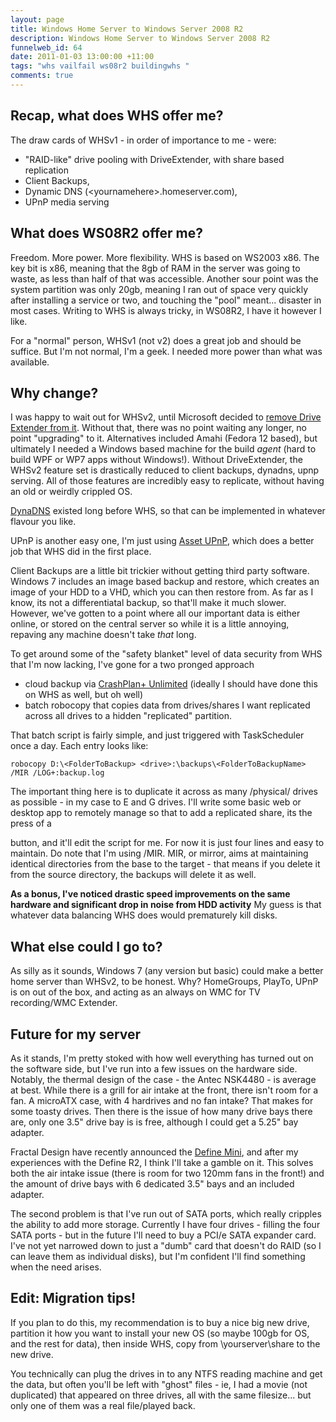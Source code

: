 ```yaml
--- 
layout: page
title: Windows Home Server to Windows Server 2008 R2
description: Windows Home Server to Windows Server 2008 R2
funnelweb_id: 64
date: 2011-01-03 13:00:00 +11:00
tags: "whs vailfail ws08r2 buildingwhs "
comments: true
---
```

Recap, what does WHS offer me?
------------------------------

The draw cards of WHSv1 - in order of importance to me - were:

 - "RAID-like" drive pooling with
   DriveExtender, with share based
   replication
 - Client Backups,  
 - Dynamic DNS (&lt;yournamehere&gt;.homeserver.com),   
 - UPnP media serving

What does WS08R2 offer me?
--------------------------

Freedom. More power. More flexibility. WHS is based on WS2003 x86. The key bit is x86, meaning that the 8gb of RAM in the server was going to waste, as less than half of that was accessible.
Another sour point was the system partition was only 20gb, meaning I ran out of space very quickly after installing a service or two, and touching the "pool" meant... disaster in most cases.
Writing to WHS is always tricky, in WS08R2, I have it however I like.

For a "normal" person, WHSv1 (not v2) does a great job and should be suffice. But I'm not normal, I'm a geek. I needed more power than what was available.

Why change?
-----------

I was happy to wait out for WHSv2, until Microsoft decided to [remove Drive Extender from it][1]. Without that, there was no point waiting any longer, no point "upgrading" to it. Alternatives included Amahi (Fedora 12 based), but ultimately I needed a Windows based machine for the build *agent* (hard to build WPF or WP7 apps without Windows!). Without DriveExtender, the WHSv2 feature set is drastically reduced to client backups, dynadns, upnp serving. All of those features are incredibly easy to replicate, without having an old or weirdly crippled OS.

[DynaDNS][2] existed long before WHS, so that can be implemented in whatever flavour you like. 

UPnP is another easy one, I'm just using [Asset UPnP][3], which does a better job that WHS did in the first place.

Client Backups are a little bit trickier without getting third party software. Windows 7 includes an image based backup and restore, which creates an image of your HDD to a VHD, which you can then restore from.
As far as I know, its not a differentiatal backup, so that'll make it much slower. However, we've gotten to a point where all our important data is either online, or stored on the central server so while it is a little annoying, repaving any machine doesn't take *that* long.

To get around some of the "safety blanket" level of data security from WHS that I'm now lacking, I've gone for a two pronged approach

 - cloud backup via [CrashPlan+ Unlimited][4] (ideally I should have done this on WHS as well, but oh well)
 - batch robocopy that copies data from drives/shares I want replicated across all drives to a hidden "replicated" partition.

That batch script is fairly simple, and just triggered with TaskScheduler once a day. Each entry looks like:

    robocopy D:\<FolderToBackup> <drive>:\backups\<FolderToBackupName> /MIR /LOG+:backup.log

The important thing here is to duplicate it across as many /physical/ drives as possible - in my case to E and G drives. I'll write some basic web or desktop app to remotely manage so that to add a replicated share, its the press of a 

button, and it'll edit the script for me. For now it is just four lines and easy to maintain.
Do note that I'm using /MIR. MIR, or mirror, aims at maintaining identical directories from the base to the target - that means if you delete it from the source directory, the backups will delete it as well.

**As a bonus, I've noticed drastic speed improvements on the same hardware and significant drop in noise from HDD activity** My guess is that whatever data balancing WHS does would prematurely kill disks.


What else could I go to?
------------------------

As silly as it sounds, Windows 7 (any version but basic) could make a better home server than WHSv2, to be honest. Why? HomeGroups, PlayTo, UPnP is on out of the box, and acting as an always on WMC for TV recording/WMC Extender.


Future for my server
------------------------

As it stands, I'm pretty stoked with how well everything has turned out on the software side, but I've run into a few issues on the hardware side.
Notably, the thermal design of the case - the Antec NSK4480 - is average at best. While there is a grill for air intake at the front, there isn't room for a fan. A microATX case, with 4 hardrives and no fan intake? That makes for some toasty drives. Then there is the issue of how many drive bays there are, only one 3.5" drive bay is is free, although I could get a 5.25" bay adapter.   

Fractal Design have recently announced the [Define Mini][5], and after my experiences with the Define R2, I think I'll take a gamble on it. This solves both the air intake issue (there is room for two 120mm fans in the front!) and the amount of drive bays with 6 dedicated 3.5" bays and an included adapter.

The second problem is that I've run out of SATA ports, which really cripples the ability to add more storage. Currently I have four drives - filling the four SATA ports - but in the future I'll need to buy a PCI/e SATA expander card. I've not yet narrowed down to just a "dumb" card that doesn't do RAID (so I can leave them as individual disks), but I'm confident I'll find something when the need arises.

Edit: Migration tips!
---------------------
If you plan to do this, my recommendation is to buy a nice big new drive, partition it how you want to install your new OS (so maybe 100gb for OS, and the rest for data), then inside WHS, copy from \\yourserver\share to the new drive.

You technically can plug the drives in to any NTFS reading machine and get the data, but often you'll be left with "ghost" files - ie, I had a movie (not duplicated) that appeared on three drives, all with the same filesize... but only one of them was a real file/played back.


  [1]: http://windowsteamblog.com/windows/b/windowshomeserver/archive/2010/11/23/windows-home-server-code-name-vail-update.aspx
  [2]: http://en.wikipedia.org/wiki/Dynamic_DNS
  [3]: http://www.dbpoweramp.com/asset-upnp-dlna.htm
  [4]: http://b4.crashplan.com/consumer/compare.html92
  [5]: http://www.fractal-design.com/?view=product&category=2&prod=58
